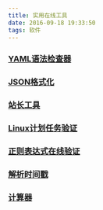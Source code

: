 ```yaml
---
title: 实用在线工具
date: 2016-09-18 19:33:50
tags: 软件
---
```

### [YAML语法检查器](http://www.yamllint.com)

### [JSON格式化](http://pro.jsonlint.com)

### [站长工具](http://tool.chinaz.com)

### [Linux计划任务验证](http://www.atool.org/crontab.php)

### [正则表达式在线验证](http://tool.chinaz.com/regex)

### [解析时间戳](http://tool.lu/timestamp)

### [计算器](http://www.cqtbi.edu.cn/gongchen/inc/calc.htm)


